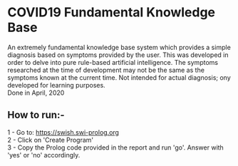 # COVID19 Fundamental Knowledge Base

An extremely fundamental knowledge base system which provides a simple diagnosis based on symptoms provided by the user. This was developed in order to delve into pure rule-based artificial intelligence. The symptoms researched at the time of development may not be the same as the symptoms known at the current time. Not intended for actual diagnosis; ony developed for learning purposes.
<br>
Done in April, 2020

## How to run:-

1 - Go to: https://swish.swi-prolog.org    
2 - Click on 'Create Program'  
3 - Copy the Prolog code provided in the report and run 'go'. Answer with 'yes' or 'no' accordingly.
